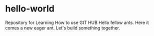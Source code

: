 # hello-world
Repository for Learning How to use GIT HUB
Hello fellow ants. Here it comes a new eager ant. Let's build something together.
